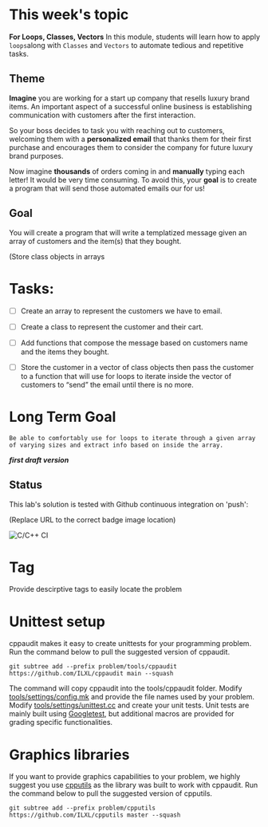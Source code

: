 
# This week's topic
**For Loops, Classes, Vectors**
In this module, students will learn how to apply ``loops``along with ``Classes`` and ``Vectors`` to automate tedious and repetitive tasks.

## Theme
**Imagine** you are working for a start up company that resells luxury brand items\. An important aspect of a successful online business is establishing communication with customers after the first interaction\.

 So your boss decides to task you with reaching out to customers, welcoming them with a **personalized email** that thanks them for their first purchase and encourages them to consider the company for future luxury brand purposes\.

 Now imagine **thousands** of orders coming in and **manually** typing each letter\! It would be very time consuming\. To avoid this, your **goal** is to create a program that will send those automated emails our for us\!

## Goal
 You will create a program that will write a templatized message given an array of customers and the item(s) that they bought.

 (Store class objects in arrays

# Tasks:
- [ ] Create an array to represent the customers we have to email.
- [ ] Create a class to represent the customer and their cart.
- [ ] Add functions that compose the message based on customers name and the items they bought.
- [ ] Store the customer in a vector of class objects then pass the customer to a function that will use for loops to iterate inside the vector of customers to “send” the email until there is no more.


# Long Term Goal
``Be able to comfortably use for loops to iterate through a given array of varying sizes and extract info based on inside the array.
``

*__first draft version__*


## Status
This lab's solution is tested with Github continuous integration on 'push':

(Replace URL to the correct badge image location)

![C/C++ CI](https://github.com/ilxl-ppr/hex_color_swatch_generator/workflows/C/C++%20CI/badge.svg)

# Tag
Provide descirptive tags to easily locate the problem

# Unittest setup
cppaudit makes it easy to create unittests for your programming problem. Run the command below to pull the suggested version of cppaudit.

    git subtree add --prefix problem/tools/cppaudit https://github.com/ILXL/cppaudit main --squash

The command will copy cppaudit into the tools/cppaudit folder. Modify [tools/settings/config.mk](tools/settings/config.mk) and provide the file names used by your problem. Modify [tools/settings/unittest.cc](tools/settings/unittest.cc) and create your unit tests. Unit tests are mainly built using [Googletest](https://github.com/google/googletest), but additional macros are provided for grading specific functionalities.

# Graphics libraries
If you want to provide graphics capabilities to your problem, we highly suggest you use [cpputils](https://github.com/ILXL/cpputils) as the library was built to work with cppaudit. Run the command below to pull the suggested version of cpputils.

    git subtree add --prefix problem/cpputils https://github.com/ILXL/cpputils master --squash
